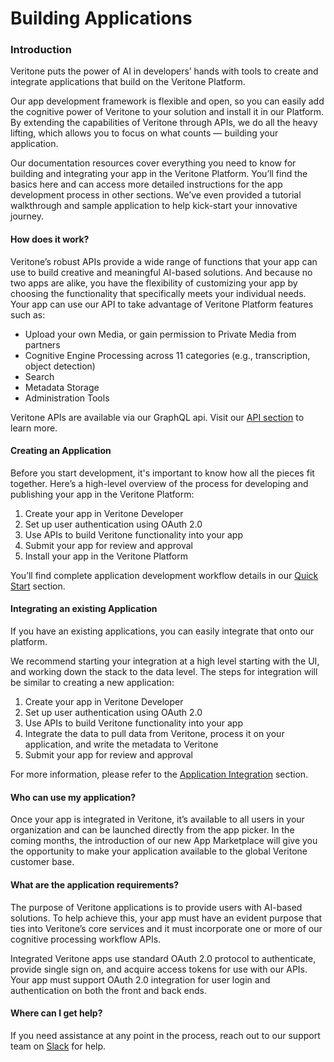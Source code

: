 # Building Applications

### Introduction
Veritone puts the power of AI in developers’ hands with tools to create and integrate applications that build on the Veritone Platform. 

Our app development framework is flexible and open, so you can easily add the cognitive power of Veritone to your solution and install it in our Platform. By extending the capabilities of Veritone through APIs, we do all the heavy lifting, which allows you to focus on what counts — building your application.

Our documentation resources cover everything you need to know for building and integrating your app in the Veritone Platform. You’ll find the basics here and can access more detailed instructions for the app development process in other sections. We’ve even provided a tutorial walkthrough and sample application to help kick-start your innovative journey.

#### How does it work?

Veritone’s robust APIs provide a wide range of functions that your app can use to build creative and meaningful AI-based solutions. And because no two apps are alike, you have the flexibility of customizing your app by choosing the functionality that specifically meets your individual needs. Your app can use our API to take advantage of Veritone Platform features such as:

*   Upload your own Media, or gain permission to Private Media from partners
*   Cognitive Engine Processing across 11 categories (e.g., transcription, object detection)
*   Search
*   Metadata Storage
*   Administration Tools

Veritone APIs are available via our GraphQL api. Visit our [API section](/apis/) to learn more.

#### Creating an Application

Before you start development, it's important to know how all the pieces fit together. Here’s a high-level overview of the process for developing and publishing your app in the Veritone Platform:

1.  Create your app in Veritone Developer
2.  Set up user authentication using OAuth 2.0
3.  Use APIs to build Veritone functionality into your app
4.  Submit your app for review and approval
5.  Install your app in the Veritone Platform

You’ll find complete application development workflow details in our [Quick Start](/developer/applications/quick-start/) section.

#### Integrating an existing Application

If you have an existing applications, you can easily integrate that onto our platform.  

We recommend starting your integration at a high level starting with the UI, and working down the stack to the data level.  The steps for integration will be similar to creating a new application:

1.  Create your app in Veritone Developer
2.  Set up user authentication using OAuth 2.0
3.  Use APIs to build Veritone functionality into your app
4.  Integrate the data to pull data from Veritone, process it on your application, and write the metadata to Veritone
5.  Submit your app for review and approval

For more information, please refer to the [Application Integration](/developer/applications/integration/) section.

#### Who can use my application?

Once your app is integrated in Veritone, it’s available to all users in your organization and can be launched directly from the app picker. In the coming months, the introduction of our new App Marketplace will give you the opportunity to make your application available to the global Veritone customer base.

#### What are the application requirements?

The purpose of Veritone applications is to provide users with AI-based solutions. To help achieve this, your app must have an evident purpose that ties into Veritone’s core services and it must incorporate one or more of our cognitive processing workflow APIs.

Integrated Veritone apps use standard OAuth 2.0 protocol to authenticate, provide single sign on, and acquire access tokens for use with our APIs. Your app must support OAuth 2.0 integration for user login and authentication on both the front and back ends.

#### Where can I get help?

If you need assistance at any point in the process, reach out to our support team on [Slack](https://chat.veritone.com/) for help.
